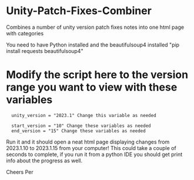 # Unity-Patch-Fixes-Combiner
Combines a number of unity version patch fixes notes into one html page with categories

You need to have Python installed and the beautifulsoup4 installed
"pip install requests beautifulsoup4"

# Modify the script here to the version range you want to view with these variables
```
  unity_version = "2023.1" Change this variable as needed

  start_version = "10" Change these variables as needed
  end_version = "15" Change these variables as needed
```
Run it and it should open a neat html page displaying changes from 2023.1.10 to 2023.1.15 from your computer!
This could take a couple of seconds to complete, if you run it from a python IDE you should get print info about the progress as well.

Cheers
Per
